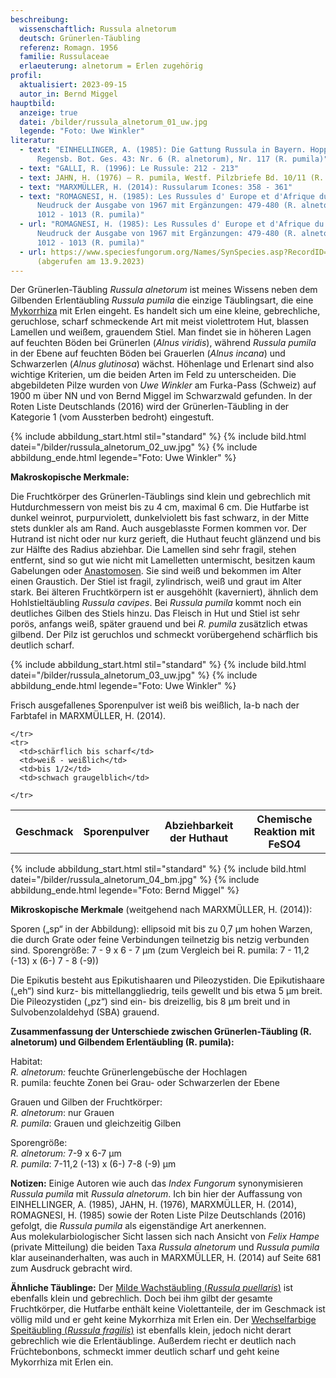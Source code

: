 ```yaml
---
beschreibung:
  wissenschaftlich: Russula alnetorum
  deutsch: Grünerlen-Täubling
  referenz: Romagn. 1956
  familie: Russulaceae
  erlaeuterung: alnetorum = Erlen zugehörig
profil:
  aktualisiert: 2023-09-15
  autor_in: Bernd Miggel
hauptbild:
  anzeige: true
  datei: /bilder/russula_alnetorum_01_uw.jpg
  legende: "Foto: Uwe Winkler"
literatur:
  - text: "EINHELLINGER, A. (1985): Die Gattung Russula in Bayern. Hoppea, Denkschr.
      Regensb. Bot. Ges. 43: Nr. 6 (R. alnetorum), Nr. 117 (R. pumila)"
  - text: "GALLI, R. (1996): Le Russule: 212 - 213"
  - text: JAHN, H. (1976) – R. pumila, Westf. Pilzbriefe Bd. 10/11 (R. pumila)
  - text: "MARXMÜLLER, H. (2014): Russularum Icones: 358 - 361"
  - text: "ROMAGNESI, H. (1985): Les Russules d' Europe et d'Afrique du Nord.
      Neudruck der Ausgabe von 1967 mit Ergänzungen: 479-480 (R. alnetorum),
      1012 - 1013 (R. pumila)"
  - url: "ROMAGNESI, H. (1985): Les Russules d' Europe et d'Afrique du Nord.
      Neudruck der Ausgabe von 1967 mit Ergänzungen: 479-480 (R. alnetorum),
      1012 - 1013 (R. pumila)"
  - url: https://www.speciesfungorum.org/Names/SynSpecies.asp?RecordID=305347
      (abgerufen am 13.9.2023)
---
```

Der Grünerlen-Täubling *Russula alnetorum* ist meines Wissens neben dem Gilbenden Erlentäubling *Russula pumila* die einzige Täublingsart, die eine [Mykorrhiza](Mykorrhiza "Glossar") mit Erlen eingeht. Es handelt sich um eine kleine, gebrechliche, geruchlose, scharf schmeckende Art mit meist violettrotem Hut, blassen Lamellen und weißem, grauendem Stiel. Man findet sie in höheren Lagen auf feuchten Böden bei Grünerlen (*Alnus viridis*), während *Russula pumila* in der Ebene auf feuchten Böden bei Grauerlen (*Alnus incana*) und Schwarzerlen (*Alnus glutinosa*) wächst. Höhenlage und Erlenart sind also wichtige Kriterien, um die beiden Arten im Feld zu unterscheiden. Die abgebildeten Pilze wurden von *Uwe Winkler* am Furka-Pass (Schweiz) auf 1900 m über NN und von Bernd Miggel im Schwarzwald gefunden. In der Roten Liste Deutschlands (2016) wird der Grünerlen-Täubling in der Kategorie 1 (vom Aussterben bedroht) eingestuft.

{% include abbildung_start.html stil="standard" %}
{% include bild.html datei="/bilder/russula_alnetorum_02_uw.jpg" %}
{% include abbildung_ende.html legende="Foto: Uwe Winkler" %}

**Makroskopische Merkmale:**

Die Fruchtkörper des Grünerlen-Täublings sind klein und gebrechlich mit Hutdurchmessern von meist bis zu 4 cm, maximal 6 cm. Die Hutfarbe ist dunkel weinrot, purpurviolett, dunkelviolett bis fast schwarz, in der Mitte stets dunkler als am Rand. Auch ausgeblasste Formen kommen vor. Der Hutrand ist nicht oder nur kurz gerieft, die Huthaut feucht glänzend und bis zur Hälfte des Radius abziehbar. Die Lamellen sind sehr fragil, stehen entfernt, sind so gut wie nicht mit Lamelletten untermischt, besitzen kaum Gabelungen oder [Anastomosen](<Anastomosen "Glossar">). Sie sind weiß und bekommen im Alter einen Graustich. Der Stiel ist fragil, zylindrisch, weiß und graut im Alter stark. Bei älteren Fruchtkörpern ist er ausgehöhlt (kaverniert), ähnlich dem Hohlstieltäubling *Russula cavipes*. Bei *Russula pumila* kommt noch ein deutliches Gilben des Stiels hinzu. Das Fleisch in Hut und Stiel ist sehr porös, anfangs weiß, später grauend und bei *R. pumila* zusätzlich etwas gilbend. Der Pilz ist geruchlos und schmeckt vorübergehend schärflich bis deutlich scharf.

{% include abbildung_start.html stil="standard" %}
{% include bild.html datei="/bilder/russula_alnetorum_03_uw.jpg" %}
{% include abbildung_ende.html legende="Foto: Uwe Winkler" %}

Frisch ausgefallenes Sporenpulver ist weiß bis weißlich, Ia-b nach der Farbtafel in MARXMÜLLER, H. (2014).

<div class="table-responsive">
  <table class="table taeubling">
    <tr>
      <th rowspan="2">Geschmack</th>
      <th rowspan="2">Sporenpulver</th>
      <th rowspan="2">Abziehbarkeit der Huthaut</th>
      <th colspan="3" class="text-center">Chemische Reaktion mit FeSO4</th>
    </tr>
    <tr>
      
      
    </tr>
    <tr>
      <td>schärflich bis scharf</td>
      <td>weiß - weißlich</td>
      <td>bis 1/2</td>
      <td>schwach graugelblich</td>
       
    </tr>
  </table>
</div>

{% include abbildung_start.html stil="standard" %}
{% include bild.html datei="/bilder/russula_alnetorum_04_bm.jpg" %}
{% include abbildung_ende.html legende="Foto: Bernd Miggel" %}

**Mikroskopische Merkmale** (weitgehend nach MARXMÜLLER, H. (2014)):

Sporen („sp“ in der Abbildung): ellipsoid mit bis zu 0,7 µm hohen Warzen, die durch Grate oder feine Verbindungen teilnetzig bis netzig verbunden sind. Sporengröße: 7 - 9 x 6 - 7 µm (zum Vergleich bei R. pumila:  7 - 11,2 (-13) x (6-) 7 - 8 (-9))

Die Epikutis besteht aus Epikutishaaren und Pileozystiden. Die Epikutishaare („eh“) sind kurz- bis mittellanggliedrig, teils gewellt und bis etwa 5 µm breit. Die Pileozystiden („pz“) sind ein- bis dreizellig, bis 8 µm breit und in Sulvobenzolaldehyd (SBA) grauend.

**Zusammenfassung der Unterschiede zwischen
Grünerlen-Täubling (R. alnetorum) und Gilbendem Erlentäubling (R. pumila):**

Habitat:\
*R. alnetorum:* feuchte Grünerlengebüsche der Hochlagen\
R. pumila: feuchte Zonen bei Grau- oder Schwarzerlen der Ebene

Grauen und Gilben der Fruchtkörper:\
*R. alnetorum*: nur Grauen\
*R. pumila*: Grauen und gleichzeitig Gilben

Sporengröße:\
*R. alnetorum:* 7-9 x 6-7 µm\
*R. pumila*: 7-11,2 (-13) x (6-) 7-8 (-9) µm

**Notizen:**
Einige Autoren wie auch das *Index Fungorum* synonymisieren *Russula pumila* mit *Russula alnetorum*. Ich bin hier der Auffassung von EINHELLINGER, A. (1985), JAHN, H. (1976), MARXMÜLLER, H. (2014), ROMAGNESI, H. (1985) sowie der Roten Liste Pilze Deutschlands (2016) gefolgt, die *Russula pumila* als eigenständige Art anerkennen.\
Aus molekularbiologischer Sicht lassen sich nach Ansicht von *Felix Hampe* (private Mitteilung) die beiden Taxa *Russula alnetorum* und *Russula pumila* klar auseinanderhalten, was auch in MARXMÜLLER, H. (2014) auf Seite 681 zum Ausdruck gebracht wird.

**Ähnliche Täublinge:**
Der [Milde Wachstäubling (*Russula puellaris*)](/pilze/russula-puellaris-milder-wachstäubling-mädchentäubling) ist ebenfalls klein und gebrechlich. Doch bei ihm gilbt der gesamte Fruchtkörper, die Hutfarbe enthält keine Violettanteile, der im Geschmack ist völlig mild und er geht keine Mykorrhiza mit Erlen ein.
Der [Wechselfarbige Speitäubling (*Russula fragilis*)](/pilze/russula-fragilis-wechselfarbiger-speitäubling) ist ebenfalls klein, jedoch nicht derart gebrechlich wie die Erlentäublinge. Außerdem riecht er deutlich nach Früchtebonbons, schmeckt immer deutlich scharf und geht keine Mykorrhiza mit Erlen ein.